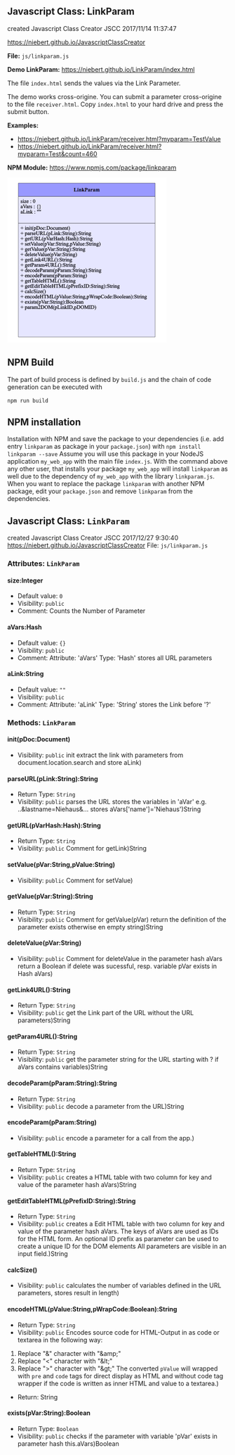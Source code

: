 ## Javascript Class: LinkParam
created Javascript Class Creator JSCC 2017/11/14 11:37:47

https://niebert.github.io/JavascriptClassCreator

**File:** `js/linkparam.js`

**Demo LinkParam:** https://niebert.github.io/LinkParam/index.html

The file `index.html` sends the values via the Link Parameter.

The demo works cross-origine. You can submit a parameter cross-origine to the file `receiver.html`. Copy `index.html` to your hard drive and press the submit button.

**Examples:**
* https://niebert.github.io/LinkParam/receiver.html?myparam=TestValue
* https://niebert.github.io/LinkParam/receiver.html?myparam=Test&count=460

**NPM Module:** https://www.npmjs.com/package/linkparam

![UML](LinkParam_UML.png)

## NPM Build
The part of build process is defined by `build.js` and the chain of code generation can be executed with
```shell
npm run build
```

## NPM installation
Installation with NPM and save the package to your dependencies (i.e. add entry `linkparam` as package in your `package.json`) with
`npm install linkparam --save`
Assume you will use this package in your NodeJS application `my_web_app` with the main file `index.js`. With the command above any other user, that installs your package `my_web_app` will install `linkparam` as well due to the dependency of `my_web_app` with the library `linkparam.js`. When you want to replace the package `linkparam` with another NPM package, edit your `package.json` and remove `linkparam` from the dependencies.   

## Javascript Class: `LinkParam`
created Javascript Class Creator JSCC 2017/12/27 9:30:40
https://niebert.github.io/JavascriptClassCreator
File: `js/linkparam.js`

### Attributes: `LinkParam`

#### size:Integer
* Default value: `0`
* Visibility: `public`
* Comment: Counts the Number of Parameter

#### aVars:Hash
* Default value: `{}`
* Visibility: `public`
* Comment: Attribute: 'aVars' Type: 'Hash' stores all URL parameters

#### aLink:String
* Default value: `""`
* Visibility: `public`
* Comment: Attribute: 'aLink' Type: 'String' stores the Link before '?'

### Methods: `LinkParam`

#### init(pDoc:Document)
* Visibility: `public`
init extract the link with parameters from document.location.search and store aLink)

#### parseURL(pLink:String):String
* Return Type: `String`
* Visibility: `public`
parses the URL stores the variables in 'aVar' e.g. ..&lastname=Niehaus&... stores aVars['name']='Niehaus')String

#### getURL(pVarHash:Hash):String
* Return Type: `String`
* Visibility: `public`
Comment for getLink)String

#### setValue(pVar:String,pValue:String)
* Visibility: `public`
Comment for setValue)

#### getValue(pVar:String):String
* Return Type: `String`
* Visibility: `public`
Comment for getValue(pVar) return the definition of the parameter exists otherwise en empty string)String

#### deleteValue(pVar:String)
* Visibility: `public`
Comment for deleteValue in the parameter hash aVars
return a Boolean if delete was sucessful, resp. variable pVar exists in Hash aVars)

#### getLink4URL():String
* Return Type: `String`
* Visibility: `public`
get the Link part of the URL without the URL parameters)String

#### getParam4URL():String
* Return Type: `String`
* Visibility: `public`
get the parameter string for the URL starting with ? if aVars contains variables)String

#### decodeParam(pParam:String):String
* Return Type: `String`
* Visibility: `public`
decode a parameter from the URL)String

#### encodeParam(pParam:String)
* Visibility: `public`
encode a parameter for a call from the app.)

#### getTableHTML():String
* Return Type: `String`
* Visibility: `public`
creates a HTML table with two column for key and value of the parameter hash aVars)String

#### getEditTableHTML(pPrefixID:String):String
* Return Type: `String`
* Visibility: `public`
creates a Edit HTML table with two column for key and value of the parameter hash aVars.
The keys of aVars are used as IDs for the HTML form.
An optional ID prefix as parameter can be used to create a unique ID for the DOM elements
All parameters are visible in an input field.)String

#### calcSize()
* Visibility: `public`
calculates the number of variables defined in the URL parameters, stores result in length)

#### encodeHTML(pValue:String,pWrapCode:Boolean):String
* Return Type: `String`
* Visibility: `public`
Encodes source code for HTML-Output in as code or textarea in the following way:
 1) Replace "&" character with "&amp;amp;"
 2) Replace "<" character with "&amp;lt;"
 3) Replace ">" character with "&amp;gt;"
The converted `pValue` will wrapped with `pre` and `code` tags for direct display as HTML
and without code tag wrapper if the code is written as inner HTML and value to a textarea.)
* Return: String

#### exists(pVar:String):Boolean
* Return Type: `Boolean`
* Visibility: `public`
checks if the parameter with variable 'pVar' exists in parameter hash this.aVars)Boolean
